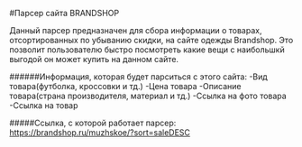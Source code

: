 #Парсер сайта BRANDSHOP

Данный парсер предназначен для сбора информации о товарах, отсортированных по убыванию скидки, на сайте одежды Brandshop. Это позволит пользователю быстро посмотреть какие вещи с наибольшкй выгодой он может купить на данном сайте.



######Информация, которая будет парситься с этого сайта:
-Вид товара(футболка, кроссовки и тд.)
-Цена товара
-Описание товара(страна производителя, материал и тд.)
-Ссылка на фото товара
-Ссылка на товар


#####Ссылка, с которой работает парсер:
    https://brandshop.ru/muzhskoe/?sort=saleDESC

